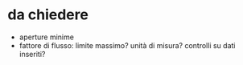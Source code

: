 # da chiedere
- aperture minime
- fattore di flusso: limite massimo? unità di misura? controlli su dati inseriti?